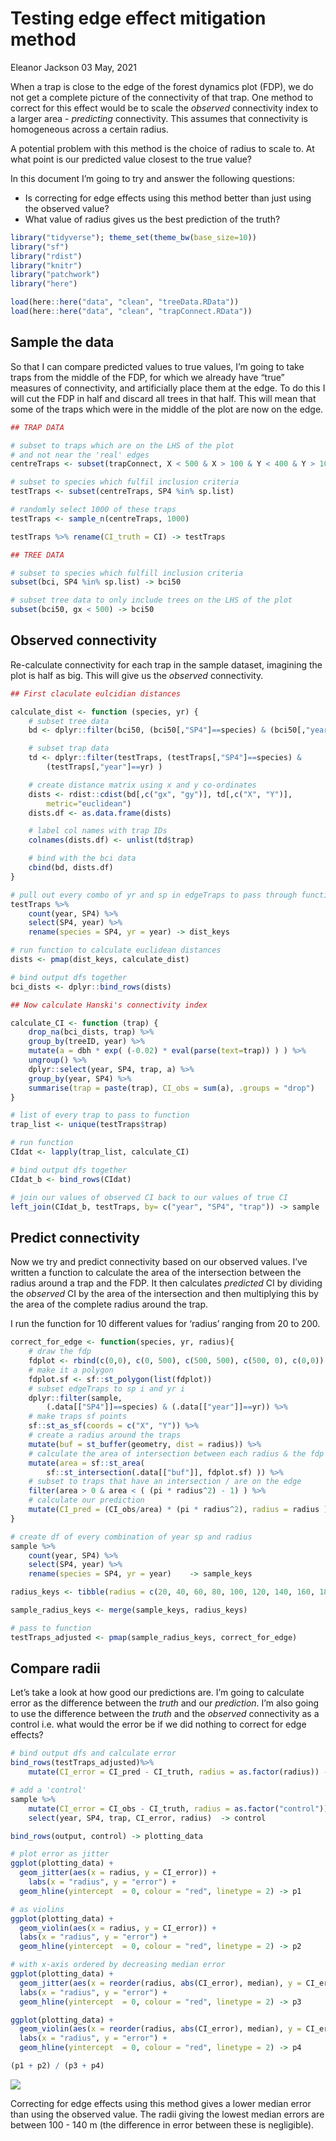 Testing edge effect mitigation method
================
Eleanor Jackson
03 May, 2021

When a trap is close to the edge of the forest dynamics plot (FDP), we
do not get a complete picture of the connectivity of that trap. One
method to correct for this effect would be to scale the *observed*
connectivity index to a larger area - *predicting* connectivity. This
assumes that connectivity is homogeneous across a certain radius.

A potential problem with this method is the choice of radius to scale
to. At what point is our predicted value closest to the true value?

In this document I’m going to try and answer the following questions:

-   Is correcting for edge effects using this method better than just
    using the observed value?
-   What value of radius gives us the best prediction of the truth?

``` r
library("tidyverse"); theme_set(theme_bw(base_size=10))
library("sf")
library("rdist")
library("knitr")
library("patchwork")
library("here")

load(here::here("data", "clean", "treeData.RData"))
load(here::here("data", "clean", "trapConnect.RData"))
```

## Sample the data

So that I can compare predicted values to true values, I’m going to take
traps from the middle of the FDP, for which we already have “true”
measures of connectivity, and artificially place them at the edge. To do
this I will cut the FDP in half and discard all trees in that half. This
will mean that some of the traps which were in the middle of the plot
are now on the edge.

``` r
## TRAP DATA

# subset to traps which are on the LHS of the plot 
# and not near the 'real' edges
centreTraps <- subset(trapConnect, X < 500 & X > 100 & Y < 400 & Y > 100)

# subset to species which fulfil inclusion criteria
testTraps <- subset(centreTraps, SP4 %in% sp.list) 

# randomly select 1000 of these traps
testTraps <- sample_n(centreTraps, 1000)

testTraps %>% rename(CI_truth = CI) -> testTraps

## TREE DATA

# subset to species which fulfill inclusion criteria
subset(bci, SP4 %in% sp.list) -> bci50

# subset tree data to only include trees on the LHS of the plot
subset(bci50, gx < 500) -> bci50
```

## Observed connectivity

Re-calculate connectivity for each trap in the sample dataset, imagining
the plot is half as big. This will give us the *observed* connectivity.

``` r
## First claculate eulcidian distances

calculate_dist <- function (species, yr) {
    # subset tree data
    bd <- dplyr::filter(bci50, (bci50[,"SP4"]==species) & (bci50[,"year"]==yr))

    # subset trap data
    td <- dplyr::filter(testTraps, (testTraps[,"SP4"]==species) & 
        (testTraps[,"year"]==yr) )

    # create distance matrix using x and y co-ordinates
    dists <- rdist::cdist(bd[,c("gx", "gy")], td[,c("X", "Y")], 
        metric="euclidean")
    dists.df <- as.data.frame(dists)

    # label col names with trap IDs
    colnames(dists.df) <- unlist(td$trap)

    # bind with the bci data
    cbind(bd, dists.df)
}

# pull out every combo of yr and sp in edgeTraps to pass through function
testTraps %>% 
    count(year, SP4) %>% 
    select(SP4, year) %>% 
    rename(species = SP4, yr = year) -> dist_keys

# run function to calculate euclidean distances
dists <- pmap(dist_keys, calculate_dist)

# bind output dfs together
bci_dists <- dplyr::bind_rows(dists)

## Now calculate Hanski's connectivity index

calculate_CI <- function (trap) {
    drop_na(bci_dists, trap) %>%
    group_by(treeID, year) %>% 
    mutate(a = dbh * exp( (-0.02) * eval(parse(text=trap)) ) ) %>% 
    ungroup() %>%
    dplyr::select(year, SP4, trap, a) %>%
    group_by(year, SP4) %>%
    summarise(trap = paste(trap), CI_obs = sum(a), .groups = "drop")
}

# list of every trap to pass to function
trap_list <- unique(testTraps$trap)

# run function
CIdat <- lapply(trap_list, calculate_CI)

# bind output dfs together
CIdat_b <- bind_rows(CIdat)

# join our values of observed CI back to our values of true CI
left_join(CIdat_b, testTraps, by= c("year", "SP4", "trap")) -> sample
```

## Predict connectivity

Now we try and predict connectivity based on our observed values. I’ve
written a function to calculate the area of the intersection between the
radius around a trap and the FDP. It then calculates *predicted* CI by
dividing the *observed* CI by the area of the intersection and then
multiplying this by the area of the complete radius around the trap.

I run the function for 10 different values for ‘radius’ ranging from 20
to 200.

``` r
correct_for_edge <- function(species, yr, radius){
    # draw the fdp
    fdplot <- rbind(c(0,0), c(0, 500), c(500, 500), c(500, 0), c(0,0))
    # make it a polygon
    fdplot.sf <- sf::st_polygon(list(fdplot))
    # subset edgeTraps to sp i and yr i
    dplyr::filter(sample, 
        (.data[["SP4"]]==species) & (.data[["year"]]==yr)) %>%
    # make traps sf points
    sf::st_as_sf(coords = c("X", "Y")) %>% 
    # create a radius around the traps
    mutate(buf = st_buffer(geometry, dist = radius)) %>% 
    # calculate the area of intersection between each radius & the fdp
    mutate(area = sf::st_area( 
        sf::st_intersection(.data[["buf"]], fdplot.sf) )) %>% 
    # subset to traps that have an intersection / are on the edge
    filter(area > 0 & area < ( (pi * radius^2) - 1) ) %>%
    # calculate our prediction
    mutate(CI_pred = (CI_obs/area) * (pi * radius^2), radius = radius )
}

# create df of every combination of year sp and radius
sample %>% 
    count(year, SP4) %>% 
    select(SP4, year) %>% 
    rename(species = SP4, yr = year)    -> sample_keys

radius_keys <- tibble(radius = c(20, 40, 60, 80, 100, 120, 140, 160, 180, 200))

sample_radius_keys <- merge(sample_keys, radius_keys)

# pass to function
testTraps_adjusted <- pmap(sample_radius_keys, correct_for_edge)
```

## Compare radii

Let’s take a look at how good our predictions are. I’m going to
calculate error as the difference between the *truth* and our
*prediction*. I’m also going to use the difference between the *truth*
and the *observed* connectivity as a control i.e. what would the error
be if we did nothing to correct for edge effects?

``` r
# bind output dfs and calculate error
bind_rows(testTraps_adjusted)%>%
    mutate(CI_error = CI_pred - CI_truth, radius = as.factor(radius)) -> output

# add a 'control' 
sample %>%
    mutate(CI_error = CI_obs - CI_truth, radius = as.factor("control")) %>%
    select(year, SP4, trap, CI_error, radius)  -> control

bind_rows(output, control) -> plotting_data

# plot error as jitter
ggplot(plotting_data) +
  geom_jitter(aes(x = radius, y = CI_error)) +
    labs(x = "radius", y = "error") +
  geom_hline(yintercept  = 0, colour = "red", linetype = 2) -> p1

# as violins
ggplot(plotting_data) +
  geom_violin(aes(x = radius, y = CI_error)) +
  labs(x = "radius", y = "error") +
  geom_hline(yintercept  = 0, colour = "red", linetype = 2) -> p2

# with x-axis ordered by decreasing median error
ggplot(plotting_data) +
  geom_jitter(aes(x = reorder(radius, abs(CI_error), median), y = CI_error)) +
  labs(x = "radius", y = "error") +
  geom_hline(yintercept  = 0, colour = "red", linetype = 2) -> p3

ggplot(plotting_data) +
  geom_violin(aes(x = reorder(radius, abs(CI_error), median), y = CI_error)) +
  labs(x = "radius", y = "error") +
  geom_hline(yintercept  = 0, colour = "red", linetype = 2) -> p4

(p1 + p2) / (p3 + p4)
```

![](figures/03_edge_effects/unnamed-chunk-5-1.png)<!-- -->

Correcting for edge effects using this method gives a lower median error
than using the observed value. The radii giving the lowest median errors
are between 100 - 140 m (the difference in error between these is
negligible).
